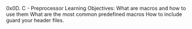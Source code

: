 0x0D. C - Preprocessor
Learning Objectives:
What are macros and how to use them
What are the most common predefined macros
How to include guard your header files.
